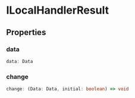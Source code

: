 # ILocalHandlerResult

## Properties

### data

```ts
data: Data
```

### change

```ts
change: (Data: Data, initial: boolean) => void
```
